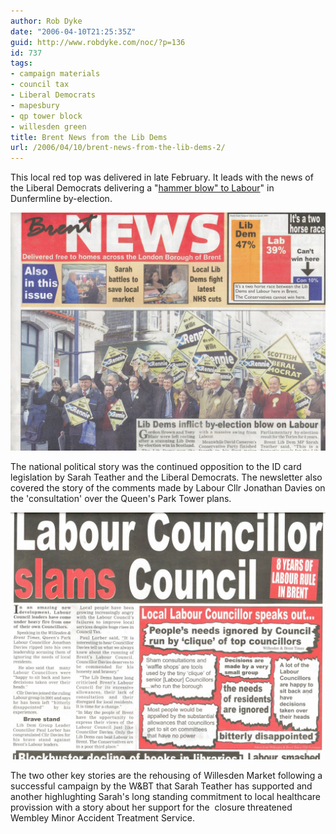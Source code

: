 ```yaml
---
author: Rob Dyke
date: "2006-04-10T21:25:35Z"
guid: http://www.robdyke.com/noc/?p=136
id: 737
tags:
- campaign materials
- council tax
- Liberal Democrats
- mapesbury
- qp tower block
- willesden green
title: Brent News from the Lib Dems
url: /2006/04/10/brent-news-from-the-lib-dems-2/
---
```

This local red top was delivered in late February. It leads with the news of the Liberal Democrats delivering a "[hammer blow" to Labour](http://www.brentlibdems.org.uk/news/285.html "Link to Brent Lib dems news page")" in Dunfermline by-election.

[![brent news lib dems feb 06](/pubfiles/2006/04/scan0024.jpg)](/pubfiles/2006/04/scan0024.jpg "brent news lib dems feb 06")

The national political story was the continued opposition to the ID card legislation by Sarah Teather and the Liberal Democrats. The newsletter also covered the story of the comments made by Labour Cllr Jonathan Davies on the 'consultation' over the Queen's Park Tower plans.

[![brent news lib dems feb 06 - back page](/pubfiles/2006/04/scan0025.jpg)](/pubfiles/2006/04/scan0025.jpg "brent news lib dems feb 06 - back page")

The two other key stories are the rehousing of Willesden Market following a successful campaign by the W&#38;BT that Sarah Teather has supported and another highlughting Sarah's long standing commitment to local healthcare provission with a story about her support for the  closure threatened Wembley Minor Accident Treatment Service.